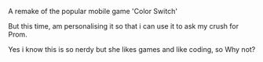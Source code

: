 A remake of the popular mobile game 'Color Switch'

But this time, am personalising it so that i can use it to ask my crush for Prom.

Yes i know this is so nerdy but she likes games and like coding, so Why not?